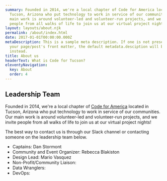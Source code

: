 ```yaml
---
summary: Founded in 2014, we're a local chapter of Code for America located in
  Tucson, Arizona who put technology to work in service of our communities. Our
  main work is around volunteer-led and volunteer-run projects, and we invite
  people from all walks of life to join us at our virtual project nights!
layout: layouts/about.njk
permalink: /about/index.html
date: 2017-01-01T00:00:00.000Z
metaDescription: This is a sample meta description. If one is not present in
  your page/post's front matter, the default metadata.desciption will be used
  instead.
title: About us
headerText: What is Code for Tucson?
eleventyNavigation:
  key: About
  order: 4
---
```

## Leadership Team

Founded in 2014, we're a local chapter of [Code for America](https://codeforamerica.org/) located in Tucson, Arizona who put technology to work in service of our communities. Our main work is around volunteer-led and volunteer-run projects, and we invite people from all walks of life to join us at our virtual project nights!

The best way to contact us is through our Slack channel or contacting someone on the leadership team below.

* Captains: Dan Stormont 
* Community and Event Organizer: Rebecca Blakiston
* Design Lead: Mario Vasquez
* Non-Profit/Community Liaison:
* Data Wranglers: 
* DevOps: